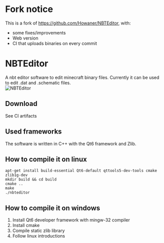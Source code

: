 
# Fork notice

This is a fork of https://github.com/Howaner/NBTEditor, with:
- some fixes/improvements
- Web version
- CI that uploads binaries on every commit

# NBTEditor
A nbt editor software to edit minecraft binary files. Currently it can be used to edit .dat and .schematic files.  
![NBTEditor](Image.png)

## Download
See CI artifacts

## Used frameworks
The software is written in C++ with the Qt6 framework and Zlib.

## How to compile it on linux
```
apt-get install build-essential Qt6-default qttools5-dev-tools cmake zlib1g-dev
mkdir build && cd build
cmake ..
make
./nbteditor
```

## How to compile it on windows
1. Install Qt6 developer framework with mingw-32 compiler
2. Install cmake
3. Compile static zlib library
4. Follow linux introductions
